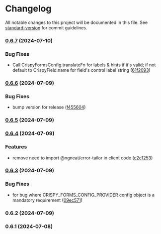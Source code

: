 # Changelog

All notable changes to this project will be documented in this file. See [standard-version](https://github.com/conventional-changelog/standard-version) for commit guidelines.

### [0.6.7](https://github.com/harikvpy/crispy-mat-form/compare/v0.6.6...v0.6.7) (2024-07-10)


### Bug Fixes

* Call CrispyFormsConfig.translateFn for labels & hints if it's valid; if not default to CrispyField.name for field's control label string ([61f2093](https://github.com/harikvpy/crispy-mat-form/commit/61f2093b9ee5ff1b6546ec331b87f516c2c6fc38))

### [0.6.6](https://github.com/harikvpy/crispy-mat-form/compare/v0.6.5...v0.6.6) (2024-07-09)


### Bug Fixes

* bump version for release ([f455604](https://github.com/harikvpy/crispy-mat-form/commit/f4556042da0470978f633b4ea9240666540ffc74))

### [0.6.5](https://github.com/harikvpy/crispy-mat-form/compare/v0.6.4...v0.6.5) (2024-07-09)

### [0.6.4](https://github.com/harikvpy/crispy-mat-form/compare/v0.6.3...v0.6.4) (2024-07-09)


### Features

* remove need to import @ngneat/error-tailor in client code ([c2c1253](https://github.com/harikvpy/crispy-mat-form/commit/c2c12531bac9a1ee58cb31ec041cfbf6158ba763))

### [0.6.3](https://github.com/harikvpy/crispy-mat-form/compare/v0.6.2...v0.6.3) (2024-07-09)


### Bug Fixes

* for bug where CRISPY_FORMS_CONFIG_PROVIDER config object is a mandatory requirement ([09ec571](https://github.com/harikvpy/crispy-mat-form/commit/09ec571d2941c3921891e80b39d5f10aff544d59))

### 0.6.2 (2024-07-09)

### 0.6.1 (2024-07-08)
